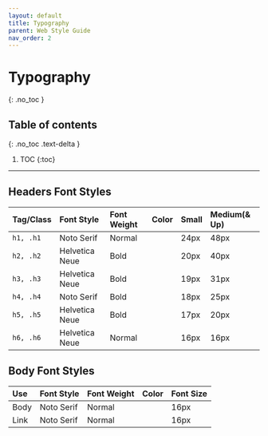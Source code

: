 ```yaml
---
layout: default
title: Typography
parent: Web Style Guide
nav_order: 2
---
```


# Typography
{: .no_toc }

## Table of contents
{: .no_toc .text-delta }

1. TOC
{:toc}

----

## Headers Font Styles

| Tag/Class | Font Style | Font Weight | Color 	| Small | Medium(& Up) |
|:----------|:-----------|:------------|:-------|:------|:-------------|
| `h1, .h1`	| Noto Serif 	 | Normal | <span class="d-inline-block p-2 mr-1 v-align-middle bg-purple"></span> 	  | 24px | 48px |
| `h2, .h2`	| Helvetica Neue | Bold   | <span class="d-inline-block p-2 mr-1 v-align-middle bg-dark-gray"></span> | 20px | 40px |
| `h3, .h3`	| Helvetica Neue | Bold   | <span class="d-inline-block p-2 mr-1 v-align-middle bg-teal"></span> 	  | 19px | 31px |
| `h4, .h4`	| Noto Serif 	 | Bold   | <span class="d-inline-block p-2 mr-1 v-align-middle bg-dark-gray"></span> | 18px | 25px |
| `h5, .h5`	| Helvetica Neue | Bold   | <span class="d-inline-block p-2 mr-1 v-align-middle bg-purple"></span>    | 17px | 20px |
| `h6, .h6`	| Helvetica Neue | Normal | <span class="d-inline-block p-2 mr-1 v-align-middle bg-dark-gray"></span> | 16px | 16px |

## Body Font Styles

| Use  | Font Style | Font Weight | Color | Font Size |
|:-----|:-----------|:------------|:------|:----------|
| Body | Noto Serif | Normal	  | <span class="d-inline-block p-2 mr-1 v-align-middle bg-dark-gray"></span> | 16px |
| Link | Noto Serif | Normal	  | <span class="d-inline-block p-2 mr-1 v-align-middle bg-gold"></span> 	  | 16px |